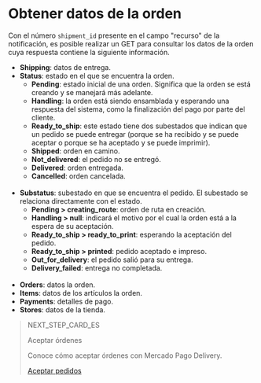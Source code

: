 # Obtener datos de la orden

Con el número `shipment_id` presente en el campo "recurso" de la notificación, es posible realizar un GET para consultar los datos de la orden cuya respuesta contiene la siguiente información.

* **Shipping**: datos de entrega.
* **Status**: estado en el que se encuentra la orden.
  * **Pending**: estado inicial de una orden. Significa que la orden se está creando y se manejará más adelante.
  * **Handling**: la orden está siendo ensamblada y esperando una respuesta del sistema, como la finalización del pago por parte del cliente.
  * **Ready_to_ship**: este estado tiene dos subestados que indican que un pedido se puede entregar (porque se ha recibido y se puede aceptar o porque se ha aceptado y se puede imprimir).
  * **Shipped**: orden en camino.
  * **Not_delivered**: el pedido no se entregó.
  * **Delivered**: orden entregada.
  * **Cancelled**: orden cancelada.
  <br/>
* **Substatus**: subestado en que se encuentra el pedido. El subestado se relaciona directamente con el estado.
  * **Pending > creating_route**: orden de ruta en creación.
  * **Handling > null**:  indicará el motivo por el cual la orden está a la espera de su aceptación.
  * **Ready_to_ship > ready_to_print**: esperando la aceptación del pedido.
  * **Ready_to_ship > printed**: pedido aceptado e impreso.
  * **Out_for_delivery**: el pedido salió para su entrega.
  * **Delivery_failed**: entrega no completada.
  <br/>
* **Orders**: datos la orden.
* **Items**: datos de los artículos la orden.
* **Payments**: detalles de pago.
* **Stores**: datos de la tienda.

> NEXT_STEP_CARD_ES
>
> Aceptar órdenes
>
> Conoce cómo aceptar órdenes con Mercado Pago Delivery.
>
> [Aceptar pedidos](https://www.mercadopago[FAKER][URL][DOMAIN]/developers/es/guides/mp-delivery/accept-order)
